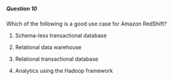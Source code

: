 ##### Question 10

Which of the following is a good use case for Amazon RedShift?

1. Schema-less transactional database

2. Relational data warehouse

3. Relational transactional database

4. Analytics using the Hadoop framework

